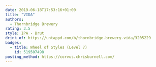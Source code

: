 ```yaml
---
date: 2019-06-18T17:53:16+01:00
title: "VIDA"
authors:
  - Thornbridge Brewery
rating: 3.5
style: IPA - Brut
drink_of: https://untappd.com/b/thornbridge-brewery-vida/3205229
badges:
  - title: Wheel of Styles (Level 7)
    id: 519507498
posting_method: https://corvus.chrisburnell.com/
---
```

